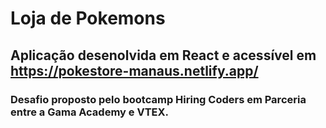 # Loja de Pokemons
## Aplicação desenolvida em React e acessível em https://pokestore-manaus.netlify.app/
### Desafio proposto pelo bootcamp Hiring Coders em Parceria entre a Gama Academy e VTEX.
